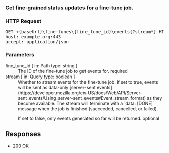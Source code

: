 <!DOCTYPE html><html><head><title>Get fine-grained status updates for a fine-tune job.
</title><link rel="stylesheet" href="../OpenApi.css"/><meta charset="utf-8"/><meta name="viewport" content="width=device-width, initial-scale=1"/></head><body><article><section  class="requestOverview"><h1  class="requestSummary">Get fine-grained status updates for a fine-tune job.
</h1><p  class="requestDescription"></p></section><section  class="http"><h3>HTTP Request</h3><pre  class="httpExample"><span  class="requestLine">GET</span> <span  class="httpTarget">+{baseUrl}\fine-tunes\{fine_tune_id}\events{?stream*}</span> <span  class="httpVersion">HTTP/1.1</span>
<span  class="headerLine">host</span>: <span  class="headerValue">example.org:443</span>
<span  class="headerLine">accept</span>: <span  class="headerValue">application/json</span>
</pre></section><dl  class="parameters"><h3>Parameters</h3><dt  class="parameter"><span  class="parameterName">fine_tune_id</span> [ in: <span  class="parameterLocation">Path</span> type: <span  class="parameterType">string</span> ]</dt><dd  class="parameter"><span  class="parameterDescription">The ID of the fine-tune job to get events for.
</span> <span  class="parameterRequired">required</span></dd><dt  class="parameter"><span  class="parameterName">stream</span> [ in: <span  class="parameterLocation">Query</span> type: <span  class="parameterType">boolean</span> ]</dt><dd  class="parameter"><span  class="parameterDescription">Whether to stream events for the fine-tune job. If set to true,
events will be sent as data-only
[server-sent events](https://developer.mozilla.org/en-US/docs/Web/API/Server-sent_events/Using_server-sent_events#Event_stream_format)
as they become available. The stream will terminate with a
`data: [DONE]` message when the job is finished (succeeded, cancelled,
or failed).

If set to false, only events generated so far will be returned.
</span> <span  class="parameterRequired">optional</span></dd></dl><section  class="responses"><h2>Responses</h2><ul  class="responses"><li  class="response"><span  class="statusLine">200</span> <span  class="statusDescription">OK</span></li></ul></section></article></body></html>